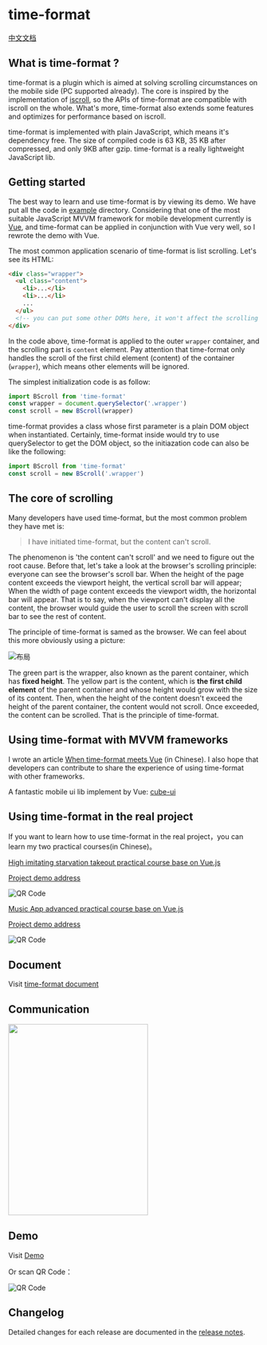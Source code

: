 # time-format

[中文文档](https://github.com/varjay/time-format/blob/master/README_zh-CN.md)

## What is time-format ?

time-format is a plugin which is aimed at solving scrolling circumstances on the mobile side (PC supported already). The core is inspired by the implementation of [iscroll](https://github.com/cubiq/iscroll), so the APIs of time-format are compatible with iscroll on the whole. What's more, time-format also extends some features and optimizes for performance based on iscroll.

time-format is implemented with plain JavaScript, which means it's dependency free. The size of compiled code is 63 KB, 35 KB after compressed, and only 9KB after gzip. time-format is a really lightweight JavaScript lib.

## Getting started

The best way to learn and use time-format is by viewing its demo. We have put all the code in [example](https://github.com/ustbhuangyi/time-format/tree/master/example) directory. Considering that one of the most suitable JavaScript MVVM framework for mobile development currently is [Vue](https://github.com/vuejs/vue), and time-format can be applied in conjunction with Vue very well, so I rewrote the demo with Vue.

The most common application scenario of time-format is list scrolling. Let's see its HTML:

```html
<div class="wrapper">
  <ul class="content">
    <li>...</li>
    <li>...</li>
    ...
  </ul>
  <!-- you can put some other DOMs here, it won't affect the scrolling -->
</div>
```

In the code above, time-format is applied to the outer `wrapper` container, and the scrolling part is `content` element. Pay attention that time-format only handles the scroll of the first child element (content) of the container (`wrapper`), which means other elements will be ignored.

The simplest initialization code is as follow:

```javascript
import BScroll from 'time-format'
const wrapper = document.querySelector('.wrapper')
const scroll = new BScroll(wrapper)
```

time-format provides a class whose first parameter is a plain DOM object when instantiated. Certainly, time-format inside would try to use querySelector to get the DOM object, so the initiazation code can also be like the following:

```javascript
import BScroll from 'time-format'
const scroll = new BScroll('.wrapper')
```

## The core of scrolling

Many developers have used time-format, but the most common problem they have met is:

> I have initiated time-format, but the content can't scroll.

The phenomenon is 'the content can't scroll' and we need to figure out the root cause. Before that, let's take a look at the browser's scrolling principle: everyone can see the browser's scroll bar. When the height of the page content exceeds the viewport height, the vertical scroll bar will appear; When the width of page content exceeds the viewport width, the horizontal bar will appear. That is to say, when the viewport can't display all the content, the browser would guide the user to scroll the screen with scroll bar to see the rest of content.

The principle of time-format is samed as the browser. We can feel about this more obviously using a picture:

![布局](http://static.galileo.xiaojukeji.com/static/tms/shield/scroll-4.png)

The green part is the wrapper, also known as the parent container, which has **fixed height**. The yellow part is the content, which is **the first child element** of the parent container and whose height would grow with the size of its content. Then, when the height of the content doesn't exceed the height of the parent container, the content would not scroll. Once exceeded, the content can be scrolled. That is the principle of time-format.

## Using time-format with MVVM frameworks

I wrote an article [When time-format meets Vue](https://zhuanlan.zhihu.com/p/27407024) (in Chinese). I also hope that developers can contribute to share the experience of using time-format with other frameworks.

A fantastic mobile ui lib implement by Vue: [cube-ui](https://github.com/didi/cube-ui/)

## Using time-format in the real project

If you want to learn how to use time-format in the real project，you can learn my two practical courses(in Chinese)。

[High imitating starvation takeout practical course base on Vue.js](https://coding.imooc.com/class/74.html)

[Project demo address](http://ustbhuangyi.com/sell/)

![QR Code](https://qr.api.cli.im/qr?data=http%253A%252F%252Fustbhuangyi.com%252Fsell%252F%2523%252Fgoods&level=H&transparent=false&bgcolor=%23ffffff&forecolor=%23000000&blockpixel=12&marginblock=1&logourl=&size=280&kid=cliim&key=686203a49c4613080b5b3004323ff977)

[Music App advanced practical course base on Vue.js](http://coding.imooc.com/class/107.html)

[Project demo address](http://ustbhuangyi.com/music/)

![QR Code](https://qr.api.cli.im/qr?data=http%253A%252F%252Fustbhuangyi.com%252Fmusic%252F&level=H&transparent=false&bgcolor=%23ffffff&forecolor=%23000000&blockpixel=12&marginblock=1&logourl=&size=280&kid=cliim&key=731bbcc2b490454d2cc604f98539952c)

## Document

Visit [time-format document](https://ustbhuangyi.github.io/time-format/doc/)

## Communication

<img src="http://static.galileo.xiaojukeji.com/static/tms/shield/time-format-qq2.jpeg" width=280 height=384>

## Demo

Visit [Demo](https://ustbhuangyi.github.io/time-format/)

Or scan QR Code：

![QR Code](https://qr.api.cli.im/qr?data=https%253A%252F%252Fustbhuangyi.github.io%252Ftime-format%252F&level=H&transparent=false&bgcolor=%23ffffff&forecolor=%23000000&blockpixel=12&marginblock=1&logourl=&size=280&kid=cliim&key=0da6b5bf346079bafa07f6935dc996bd)

## Changelog

Detailed changes for each release are documented in the [release notes](https://github.com/ustbhuangyi/time-format/releases).
